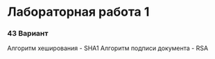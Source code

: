 # Лабораторная работа 1

### 43 Вариант


Алгоритм хеширования - SHA1
Алгоритм подписи документа - RSA 